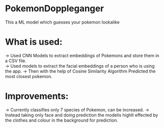 # PokemonDoppleganger
This a ML model which guesses your pokemon lookalike

# What is used:
-> Used CNN Models to extract embeddings of Pokemons and store them in a CSV file.<br>
-> Used models to extract the facial embeddings of a person who is using the app.
-> Then with the help of Cosine Similarity Algorithm Predicted the most closest pokemon.

# Improvements:
-> Currently classifies only 7 species of Pokemon, can be increased.
-> Instead taking only face and doing prediction the modelis highlt effected by the clothes and colour in the background for prediction.
